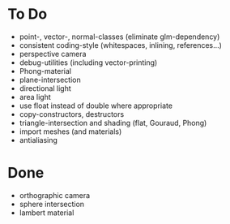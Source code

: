 # To Do

* point-, vector-, normal-classes (eliminate glm-dependency)
* consistent coding-style (whitespaces, inlining, references...)
* perspective camera
* debug-utilities (including vector-printing)
* Phong-material
* plane-intersection
* directional light
* area light
* use float instead of double where appropriate
* copy-constructors, destructors
* triangle-intersection and shading (flat, Gouraud, Phong)
* import meshes (and materials)
* antialiasing

# Done

* orthographic camera
* sphere intersection
* lambert material
